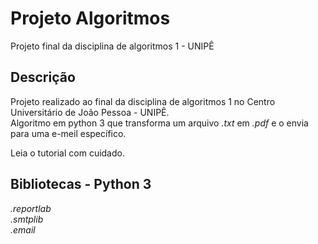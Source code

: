 ﻿# Projeto Algoritmos
Projeto final da disciplina de algoritmos 1 - UNIPÊ

## Descrição

Projeto realizado ao final da disciplina de algoritmos 1 no Centro Universitário de João Pessoa - UNIPÊ.<br>
Algoritmo em python 3 que transforma um arquivo <i>.txt</i> em <i>.pdf</i> e o envia para uma e-meil específico.<br>

Leia o tutorial com cuidado.

## Bibliotecas - Python 3
<i>.reportlab<br>
.smtplib<br>
.email</i>
